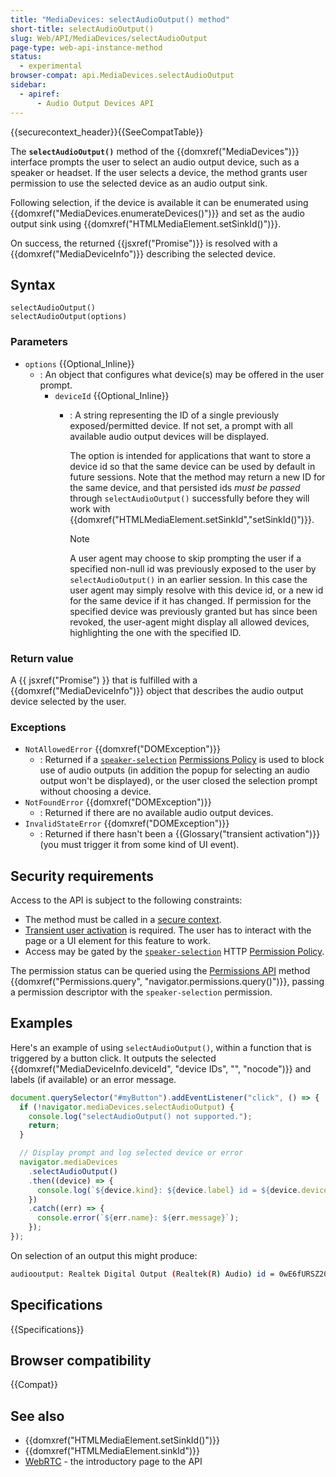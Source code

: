 ```yaml
---
title: "MediaDevices: selectAudioOutput() method"
short-title: selectAudioOutput()
slug: Web/API/MediaDevices/selectAudioOutput
page-type: web-api-instance-method
status:
  - experimental
browser-compat: api.MediaDevices.selectAudioOutput
sidebar:
  - apiref:
      - Audio Output Devices API
---
```


{{securecontext_header}}{{SeeCompatTable}}

The **`selectAudioOutput()`** method of the {{domxref("MediaDevices")}} interface prompts the user to select an audio output device, such as a speaker or headset. If the user selects a device, the method grants user permission to use the selected device as an audio output sink.

Following selection, if the device is available it can be enumerated using {{domxref("MediaDevices.enumerateDevices()")}} and set as the audio output sink using {{domxref("HTMLMediaElement.setSinkId()")}}.

On success, the returned {{jsxref("Promise")}} is resolved with a {{domxref("MediaDeviceInfo")}} describing the selected device.

## Syntax

```js-nolint
selectAudioOutput()
selectAudioOutput(options)
```

### Parameters

- `options` {{Optional_Inline}}
  - : An object that configures what device(s) may be offered in the user prompt.
    - `deviceId` {{Optional_Inline}}
      - : A string representing the ID of a single previously exposed/permitted device.
        If not set, a prompt with all available audio output devices will be displayed.

        The option is intended for applications that want to store a device id so that the same device can be used by default in future sessions.
        Note that the method may return a new ID for the same device, and that persisted ids _must be passed_ through `selectAudioOutput()` successfully before they will work with {{domxref("HTMLMediaElement.setSinkId","setSinkId()")}}.

        > [!NOTE]
        > A user agent may choose to skip prompting the user if a specified non-null id was previously exposed to the user by `selectAudioOutput()` in an earlier session.
        > In this case the user agent may simply resolve with this device id, or a new id for the same device if it has changed.
        > If permission for the specified device was previously granted but has since been revoked, the user-agent might display all allowed devices, highlighting the one with the specified ID.

### Return value

A {{ jsxref("Promise") }} that is fulfilled with a {{domxref("MediaDeviceInfo")}} object that describes the audio output device selected by the user.

### Exceptions

- `NotAllowedError` {{domxref("DOMException")}}
  - : Returned if a [`speaker-selection`](/en-US/docs/Web/HTTP/Reference/Headers/Permissions-Policy/speaker-selection) [Permissions Policy](/en-US/docs/Web/HTTP/Guides/Permissions_Policy) is used to block use of audio outputs (in addition the popup for selecting an audio output won't be displayed), or the user closed the selection prompt without choosing a device.
- `NotFoundError` {{domxref("DOMException")}}
  - : Returned if there are no available audio output devices.
- `InvalidStateError` {{domxref("DOMException")}}
  - : Returned if there hasn't been a {{Glossary("transient activation")}} (you must trigger it from some kind of UI event).

## Security requirements

Access to the API is subject to the following constraints:

- The method must be called in a [secure context](/en-US/docs/Web/Security/Secure_Contexts).
- [Transient user activation](/en-US/docs/Web/Security/User_activation) is required.
  The user has to interact with the page or a UI element for this feature to work.
- Access may be gated by the [`speaker-selection`](/en-US/docs/Web/HTTP/Reference/Headers/Permissions-Policy/speaker-selection) HTTP [Permission Policy](/en-US/docs/Web/HTTP/Guides/Permissions_Policy).

The permission status can be queried using the [Permissions API](/en-US/docs/Web/API/Permissions_API) method {{domxref("Permissions.query", "navigator.permissions.query()")}}, passing a permission descriptor with the `speaker-selection` permission.

## Examples

Here's an example of using `selectAudioOutput()`, within a function that is triggered by a button click.
It outputs the selected {{domxref("MediaDeviceInfo.deviceId", "device IDs", "", "nocode")}} and labels (if available) or an error message.

```js
document.querySelector("#myButton").addEventListener("click", () => {
  if (!navigator.mediaDevices.selectAudioOutput) {
    console.log("selectAudioOutput() not supported.");
    return;
  }

  // Display prompt and log selected device or error
  navigator.mediaDevices
    .selectAudioOutput()
    .then((device) => {
      console.log(`${device.kind}: ${device.label} id = ${device.deviceId}`);
    })
    .catch((err) => {
      console.error(`${err.name}: ${err.message}`);
    });
});
```

On selection of an output this might produce:

```bash
audiooutput: Realtek Digital Output (Realtek(R) Audio) id = 0wE6fURSZ20H0N2NbxqgowQJLWbwo+5ablCVVJwRM3k=
```

## Specifications

{{Specifications}}

## Browser compatibility

{{Compat}}

## See also

- {{domxref("HTMLMediaElement.setSinkId()")}}
- {{domxref("HTMLMediaElement.sinkId")}}
- [WebRTC](/en-US/docs/Web/API/WebRTC_API) - the introductory page to the API
